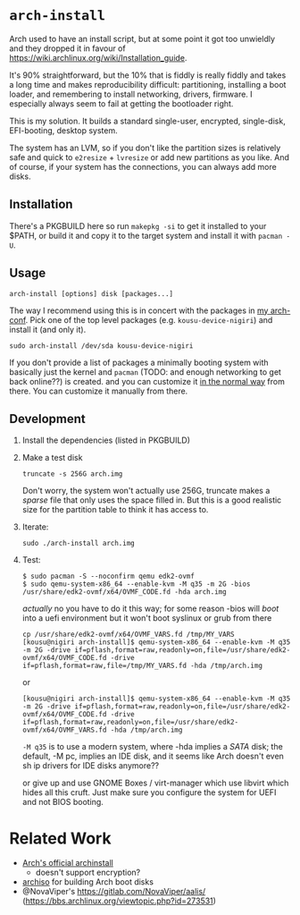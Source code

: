 # `arch-install`

Arch used to have an install script, but at some point it got too unwieldly and they dropped it in favour of https://wiki.archlinux.org/wiki/Installation_guide.

It's 90% straightforward, but the 10% that is fiddly is really fiddly and takes a long time and makes reproducibility difficult: partitioning, installing a boot loader, and remembering to install networking, drivers, firmware. I especially always seem to fail at getting the bootloader right.

This is my solution. It builds a standard single-user, encrypted, single-disk, EFI-booting, desktop system.

The system has an LVM, so if you don't like the partition sizes is relatively safe and quick
to `e2resize` + `lvresize` or add new partitions as you like. And of course, if your system
has the connections, you can always add more disks.




## Installation

There's a PKGBUILD here so run `makepkg -si` to get it installed to your $PATH,
or build it and copy it to the target system and install it with `pacman -U`.

## Usage

```
arch-install [options] disk [packages...]
```

The way I recommend using this is in concert with the packages in [my arch-conf](https://github.com/kousu/arch-conf).
Pick one of the top level packages (e.g. `kousu-device-nigiri`) and install it (and only it).

```
sudo arch-install /dev/sda kousu-device-nigiri
```

If you don't provide a list of packages a minimally booting system with basically just the kernel and `pacman` (TODO: and enough networking to get back online??) is created.
and you can customize it [in the normal way](https://wiki.archlinux.org/title/Installation_guide#Configure_the_system) from there.
You can customize it manually from there.

## Development

1. Install the dependencies (listed in PKGBUILD)
2. Make a test disk

    ```
    truncate -s 256G arch.img
    ```

    Don't worry, the system won't actually use 256G, truncate makes a _sparse_ file
    that only uses the space filled in. But this is a good realistic size
    for the partition table to think it has access to.

3. Iterate:

    ```
    sudo ./arch-install arch.img
    ```

4. Test:

    ```
    $ sudo pacman -S --noconfirm qemu edk2-ovmf
    $ sudo qemu-system-x86_64 --enable-kvm -M q35 -m 2G -bios /usr/share/edk2-ovmf/x64/OVMF_CODE.fd -hda arch.img
    ```

    _actually_ no you have to do it this way; for some reason -bios will *boot* into a uefi environment but it won't boot syslinux or grub from there

    ```
    cp /usr/share/edk2-ovmf/x64/OVMF_VARS.fd /tmp/MY_VARS
    [kousu@nigiri arch-install]$ qemu-system-x86_64 --enable-kvm -M q35 -m 2G -drive if=pflash,format=raw,readonly=on,file=/usr/share/edk2-ovmf/x64/OVMF_CODE.fd -drive if=pflash,format=raw,file=/tmp/MY_VARS.fd -hda /tmp/arch.img
    ```

    or

    ```
    [kousu@nigiri arch-install]$ qemu-system-x86_64 --enable-kvm -M q35 -m 2G -drive if=pflash,format=raw,readonly=on,file=/usr/share/edk2-ovmf/x64/OVMF_CODE.fd -drive if=pflash,format=raw,readonly=on,file=/usr/share/edk2-ovmf/x64/OVMF_VARS.fd -hda /tmp/arch.img
    ```

    `-M q35` is to use a modern system, where -hda implies a *SATA* disk; the default, -M pc, implies an IDE disk, and it seems like Arch doesn't even sh ip drivers for IDE disks anymore??

    or give up and use GNOME Boxes / virt-manager which use libvirt which hides all this cruft. Just make sure you configure the system for UEFI and not BIOS booting.



# Related Work

* [Arch's official archinstall](https://github.com/archlinux/archinstall?tab=readme-ov-file)
  * doesn't support encryption?
* [archiso](https://wiki.archlinux.org/title/Archiso) for building Arch boot disks
* @NovaViper's https://gitlab.com/NovaViper/aalis/ (https://bbs.archlinux.org/viewtopic.php?id=273531)
